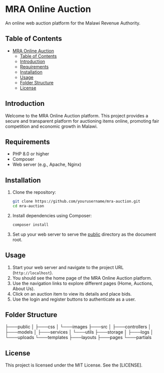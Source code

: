 # MRA Online Auction

An online web auction platform for the Malawi Revenue Authority.

## Table of Contents

- [MRA Online Auction](#mra-online-auction)
  - [Table of Contents](#table-of-contents)
  - [Introduction](#introduction)
  - [Requirements](#requirements)
  - [Installation](#installation)
  - [Usage](#usage)
  - [Folder Structure](#folder-structure)
  - [License](#license)

## Introduction

Welcome to the MRA Online Auction platform. This project provides a secure and transparent platform for auctioning items online, promoting fair competition and economic growth in Malawi.

## Requirements

- PHP 8.0 or higher
- Composer
- Web server (e.g., Apache, Nginx)

## Installation

1. Clone the repository:

    ```sh
    git clone https://github.com/yourusername/mra-auction.git
    cd mra-auction
    ```

2. Install dependencies using Composer:

    ```sh
    composer install
    ```

3. Set up your web server to serve the [public](http://_vscodecontentref_/1) directory as the document root.

## Usage

1. Start your web server and navigate to the project URL (`http://localhost`).
2. You should see the home page of the MRA Online Auction platform.
3. Use the navigation links to explore different pages (Home, Auctions, About Us).
4. Click on an auction item to view its details and place bids.
5. Use the login and register buttons to authenticate as a user.

## Folder Structure
├───public
│   ├───css
│   └───images
├───src
│   ├───controllers
│   ├───models
│   ├───services
│   └───utils
├───storage
│   ├───logs
│   └───uploads
└───templates
    ├───layouts
    ├───pages
    └───partials

## License

This project is licensed under the MIT License. See the [LICENSE].
